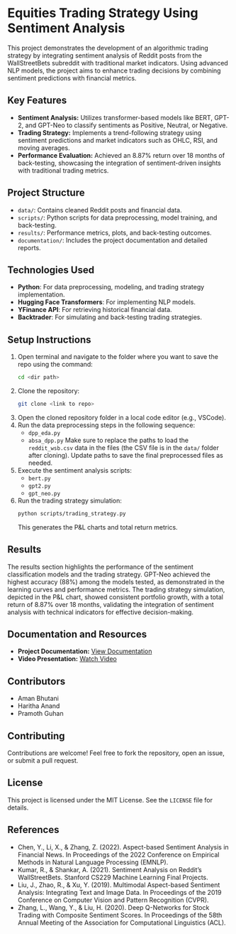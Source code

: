 # Equities Trading Strategy Using Sentiment Analysis

This project demonstrates the development of an algorithmic trading strategy by integrating sentiment analysis of Reddit posts from the WallStreetBets subreddit with traditional market indicators. Using advanced NLP models, the project aims to enhance trading decisions by combining sentiment predictions with financial metrics.

## Key Features
- **Sentiment Analysis:** Utilizes transformer-based models like BERT, GPT-2, and GPT-Neo to classify sentiments as Positive, Neutral, or Negative.
- **Trading Strategy:** Implements a trend-following strategy using sentiment predictions and market indicators such as OHLC, RSI, and moving averages.
- **Performance Evaluation:** Achieved an 8.87% return over 18 months of back-testing, showcasing the integration of sentiment-driven insights with traditional trading metrics.

## Project Structure
- `data/`: Contains cleaned Reddit posts and financial data.
- `scripts/`: Python scripts for data preprocessing, model training, and back-testing.
- `results/`: Performance metrics, plots, and back-testing outcomes.
- `documentation/`: Includes the project documentation and detailed reports.

## Technologies Used
- **Python**: For data preprocessing, modeling, and trading strategy implementation.
- **Hugging Face Transformers**: For implementing NLP models.
- **YFinance API**: For retrieving historical financial data.
- **Backtrader**: For simulating and back-testing trading strategies.

## Setup Instructions
1. Open terminal and navigate to the folder where you want to save the repo using the command:
   ```bash
   cd <dir path>
   ```
2. Clone the repository:
   ```bash
   git clone <link to repo>
   ```
3. Open the cloned repository folder in a local code editor (e.g., VSCode).
4. Run the data preprocessing steps in the following sequence:
   - `dpp_eda.py`
   - `absa_dpp.py`
   Make sure to replace the paths to load the `reddit_wsb.csv` data in the files (the CSV file is in the `data/` folder after cloning). Update paths to save the final preprocessed files as needed.
5. Execute the sentiment analysis scripts:
   - `bert.py`
   - `gpt2.py`
   - `gpt_neo.py`
6. Run the trading strategy simulation:
   ```bash
   python scripts/trading_strategy.py
   ```
   This generates the P&L charts and total return metrics.

## Results

The results section highlights the performance of the sentiment classification models and the trading strategy. GPT-Neo achieved the highest accuracy (88%) among the models tested, as demonstrated in the learning curves and performance metrics. The trading strategy simulation, depicted in the P&L chart, showed consistent portfolio growth, with a total return of 8.87% over 18 months, validating the integration of sentiment analysis with technical indicators for effective decision-making.

## Documentation and Resources
- **Project Documentation:** [View Documentation](./documentation/project_report.pdf)
- **Video Presentation:** [Watch Video](./documentation/Presentation_Video.mp4)

## Contributors
- Aman Bhutani
- Haritha Anand
- Pramoth Guhan

## Contributing
Contributions are welcome! Feel free to fork the repository, open an issue, or submit a pull request.

## License
This project is licensed under the MIT License. See the `LICENSE` file for details.

## References
- Chen, Y., Li, X., & Zhang, Z. (2022). Aspect-based Sentiment Analysis in Financial News. In Proceedings of the 2022 Conference on Empirical Methods in Natural Language Processing (EMNLP).
- Kumar, R., & Shankar, A. (2021). Sentiment Analysis on Reddit’s WallStreetBets. Stanford CS229 Machine Learning Final Projects.
- Liu, J., Zhao, R., & Xu, Y. (2019). Multimodal Aspect-based Sentiment Analysis: Integrating Text and Image Data. In Proceedings of the 2019 Conference on Computer Vision and Pattern Recognition (CVPR).
- Zhang, L., Wang, Y., & Liu, H. (2020). Deep Q-Networks for Stock Trading with Composite Sentiment Scores. In Proceedings of the 58th Annual Meeting of the Association for Computational Linguistics (ACL).

